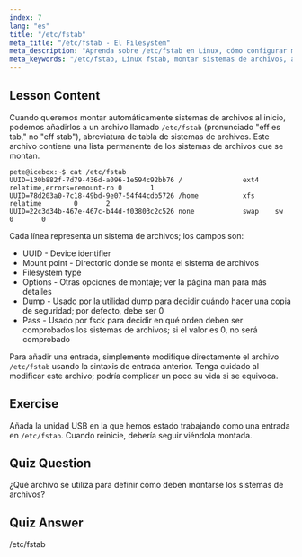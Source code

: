 ```yaml
---
index: 7
lang: "es"
title: "/etc/fstab"
meta_title: "/etc/fstab - El Filesystem"
meta_description: "Aprenda sobre /etc/fstab en Linux, cómo configurar montajes de sistemas de archivos al inicio y gestionar entradas de dispositivos. ¡Comprenda fstab para principiantes!"
meta_keywords: "/etc/fstab, Linux fstab, montar sistemas de archivos, arranque de Linux, tutorial de fstab, principiante, guía"
---
```


## Lesson Content

Cuando queremos montar automáticamente sistemas de archivos al inicio, podemos añadirlos a un archivo llamado `/etc/fstab` (pronunciado "eff es tab," no "eff stab"), abreviatura de tabla de sistemas de archivos. Este archivo contiene una lista permanente de los sistemas de archivos que se montan.

```plaintext
pete@icebox:~$ cat /etc/fstab
UUID=130b882f-7d79-436d-a096-1e594c92bb76 /               ext4    relatime,errors=remount-ro 0       1
UUID=78d203a0-7c18-49bd-9e07-54f44cdb5726 /home           xfs     relatime        0       2
UUID=22c3d34b-467e-467c-b44d-f03803c2c526 none            swap    sw              0       0
```

Cada línea representa un sistema de archivos; los campos son:

- UUID - Device identifier
- Mount point - Directorio donde se monta el sistema de archivos
- Filesystem type
- Options - Otras opciones de montaje; ver la página man para más detalles
- Dump - Usado por la utilidad dump para decidir cuándo hacer una copia de seguridad; por defecto, debe ser 0
- Pass - Usado por fsck para decidir en qué orden deben ser comprobados los sistemas de archivos; si el valor es 0, no será comprobado

Para añadir una entrada, simplemente modifique directamente el archivo `/etc/fstab` usando la sintaxis de entrada anterior. Tenga cuidado al modificar este archivo; podría complicar un poco su vida si se equivoca.

## Exercise

Añada la unidad USB en la que hemos estado trabajando como una entrada en `/etc/fstab`. Cuando reinicie, debería seguir viéndola montada.

## Quiz Question

¿Qué archivo se utiliza para definir cómo deben montarse los sistemas de archivos?

## Quiz Answer

/etc/fstab
